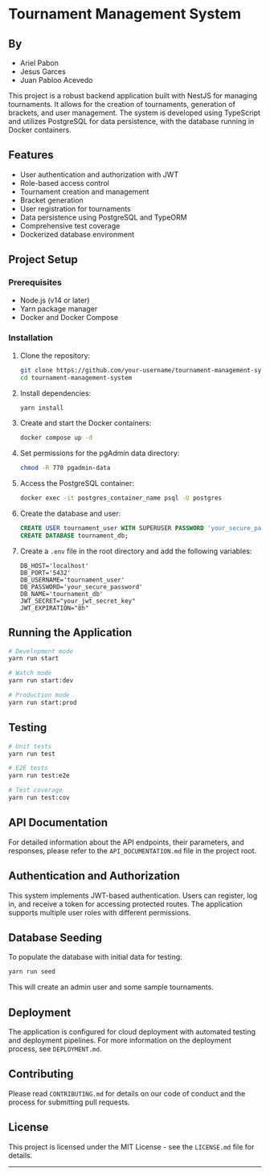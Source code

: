 # Tournament Management System

## By

- Ariel Pabon
- Jesus Garces
- Juan Pabloo Acevedo

This project is a robust backend application built with NestJS for managing tournaments. It allows for the creation of tournaments, generation of brackets, and user management. The system is developed using TypeScript and utilizes PostgreSQL for data persistence, with the database running in Docker containers.

## Features

- User authentication and authorization with JWT
- Role-based access control
- Tournament creation and management
- Bracket generation
- User registration for tournaments
- Data persistence using PostgreSQL and TypeORM
- Comprehensive test coverage
- Dockerized database environment

## Project Setup

### Prerequisites

- Node.js (v14 or later)
- Yarn package manager
- Docker and Docker Compose

### Installation

1. Clone the repository:
   ```bash
   git clone https://github.com/your-username/tournament-management-system.git
   cd tournament-management-system
   ```

2. Install dependencies:
   ```bash
   yarn install
   ```

3. Create and start the Docker containers:
   ```bash
   docker compose up -d
   ```

4. Set permissions for the pgAdmin data directory:
   ```bash
   chmod -R 770 pgadmin-data
   ```

5. Access the PostgreSQL container:
   ```bash
   docker exec -it postgres_container_name psql -U postgres
   ```

6. Create the database and user:
   ```SQL
   CREATE USER tournament_user WITH SUPERUSER PASSWORD 'your_secure_password';
   CREATE DATABASE tournament_db;
   ```

7. Create a `.env` file in the root directory and add the following variables:
   ```
   DB_HOST='localhost'
   DB_PORT='5432'
   DB_USERNAME='tournament_user'
   DB_PASSWORD='your_secure_password'
   DB_NAME='tournament_db'
   JWT_SECRET="your_jwt_secret_key"
   JWT_EXPIRATION="8h"
   ```

## Running the Application

```bash
# Development mode
yarn run start

# Watch mode
yarn run start:dev

# Production mode
yarn run start:prod
```

## Testing

```bash
# Unit tests
yarn run test

# E2E tests
yarn run test:e2e

# Test coverage
yarn run test:cov
```

## API Documentation

For detailed information about the API endpoints, their parameters, and responses, please refer to the `API_DOCUMENTATION.md` file in the project root.

## Authentication and Authorization

This system implements JWT-based authentication. Users can register, log in, and receive a token for accessing protected routes. The application supports multiple user roles with different permissions.

## Database Seeding

To populate the database with initial data for testing:

```bash
yarn run seed
```

This will create an admin user and some sample tournaments.

## Deployment

The application is configured for cloud deployment with automated testing and deployment pipelines. For more information on the deployment process, see `DEPLOYMENT.md`.

## Contributing

Please read `CONTRIBUTING.md` for details on our code of conduct and the process for submitting pull requests.

## License

This project is licensed under the MIT License - see the `LICENSE.md` file for details.

---
